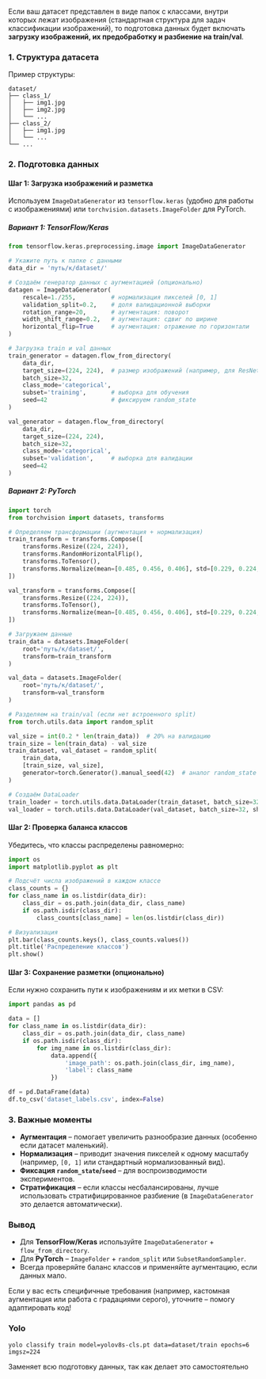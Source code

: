 Если ваш датасет представлен в виде папок с классами, внутри которых лежат изображения (стандартная структура для задач классификации изображений), то подготовка данных будет включать **загрузку изображений, их предобработку и разбиение на train/val**.

### **1. Структура датасета**

Пример структуры:

```
dataset/
├── class_1/
│   ├── img1.jpg
│   ├── img2.jpg
│   └── ...
├── class_2/
│   ├── img1.jpg
│   └── ...
└── ...
```

### **2. Подготовка данных**

#### **Шаг 1: Загрузка изображений и разметка**

Используем `ImageDataGenerator` из `tensorflow.keras` (удобно для работы с изображениями) или `torchvision.datasets.ImageFolder` для PyTorch.

##### **Вариант 1: TensorFlow/Keras**

```python
from tensorflow.keras.preprocessing.image import ImageDataGenerator

# Укажите путь к папке с данными
data_dir = 'путь/к/dataset/'

# Создаём генератор данных с аугментацией (опционально)
datagen = ImageDataGenerator(
    rescale=1./255,          # нормализация пикселей [0, 1]
    validation_split=0.2,    # доля валидационной выборки
    rotation_range=20,       # аугментация: поворот
    width_shift_range=0.2,   # аугментация: сдвиг по ширине
    horizontal_flip=True     # аугментация: отражение по горизонтали
)

# Загрузка train и val данных
train_generator = datagen.flow_from_directory(
    data_dir,
    target_size=(224, 224),  # размер изображений (например, для ResNet)
    batch_size=32,
    class_mode='categorical',
    subset='training',       # выборка для обучения
    seed=42                  # фиксируем random_state
)

val_generator = datagen.flow_from_directory(
    data_dir,
    target_size=(224, 224),
    batch_size=32,
    class_mode='categorical',
    subset='validation',     # выборка для валидации
    seed=42
)
```

##### **Вариант 2: PyTorch**

```python
import torch
from torchvision import datasets, transforms

# Определяем трансформации (аугментация + нормализация)
train_transform = transforms.Compose([
    transforms.Resize((224, 224)),
    transforms.RandomHorizontalFlip(),
    transforms.ToTensor(),
    transforms.Normalize(mean=[0.485, 0.456, 0.406], std=[0.229, 0.224, 0.225])
])

val_transform = transforms.Compose([
    transforms.Resize((224, 224)),
    transforms.ToTensor(),
    transforms.Normalize(mean=[0.485, 0.456, 0.406], std=[0.229, 0.224, 0.225])
])

# Загружаем данные
train_data = datasets.ImageFolder(
    root='путь/к/dataset/',
    transform=train_transform
)

val_data = datasets.ImageFolder(
    root='путь/к/dataset/',
    transform=val_transform
)

# Разделяем на train/val (если нет встроенного split)
from torch.utils.data import random_split

val_size = int(0.2 * len(train_data))  # 20% на валидацию
train_size = len(train_data) - val_size
train_dataset, val_dataset = random_split(
    train_data, 
    [train_size, val_size],
    generator=torch.Generator().manual_seed(42)  # аналог random_state
)

# Создаём DataLoader
train_loader = torch.utils.data.DataLoader(train_dataset, batch_size=32, shuffle=True)
val_loader = torch.utils.data.DataLoader(val_dataset, batch_size=32, shuffle=False)
```

#### **Шаг 2: Проверка баланса классов**

Убедитесь, что классы распределены равномерно:

```python
import os
import matplotlib.pyplot as plt

# Подсчёт числа изображений в каждом классе
class_counts = {}
for class_name in os.listdir(data_dir):
    class_dir = os.path.join(data_dir, class_name)
    if os.path.isdir(class_dir):
        class_counts[class_name] = len(os.listdir(class_dir))

# Визуализация
plt.bar(class_counts.keys(), class_counts.values())
plt.title('Распределение классов')
plt.show()
```

#### **Шаг 3: Сохранение разметки (опционально)**

Если нужно сохранить пути к изображениям и их метки в CSV:

```python
import pandas as pd

data = []
for class_name in os.listdir(data_dir):
    class_dir = os.path.join(data_dir, class_name)
    if os.path.isdir(class_dir):
        for img_name in os.listdir(class_dir):
            data.append({
                'image_path': os.path.join(class_dir, img_name),
                'label': class_name
            })

df = pd.DataFrame(data)
df.to_csv('dataset_labels.csv', index=False)
```

### **3. Важные моменты**

- **Аугментация** – помогает увеличить разнообразие данных (особенно если датасет маленький).
- **Нормализация** – приводит значения пикселей к одному масштабу (например, `[0, 1]` или стандартный нормализованный вид).
- **Фиксация `random_state`/`seed`** – для воспроизводимости экспериментов.
- **Стратификация** – если классы несбалансированы, лучше использовать стратифицированное разбиение (в `ImageDataGenerator` это делается автоматически).

### **Вывод**

- Для **TensorFlow/Keras** используйте `ImageDataGenerator` + `flow_from_directory`.
- Для **PyTorch** – `ImageFolder` + `random_split` или `SubsetRandomSampler`.
- Всегда проверяйте баланс классов и применяйте аугментацию, если данных мало.

Если у вас есть специфичные требования (например, кастомная аугментация или работа с градациями серого), уточните – помогу адаптировать код!

### **Yolo**

```
yolo classify train model=yolov8s-cls.pt data=dataset/train epochs=6 imgsz=224
```

Заменяет всю подготовку данных, так как делает это самостоятельно

